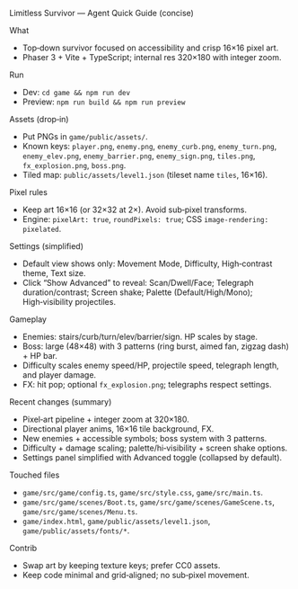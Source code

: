 Limitless Survivor — Agent Quick Guide (concise)

What
- Top‑down survivor focused on accessibility and crisp 16×16 pixel art.
- Phaser 3 + Vite + TypeScript; internal res 320×180 with integer zoom.

Run
- Dev: `cd game && npm run dev`
- Preview: `npm run build && npm run preview`

Assets (drop‑in)
- Put PNGs in `game/public/assets/`.
- Known keys: `player.png`, `enemy.png`, `enemy_curb.png`, `enemy_turn.png`, `enemy_elev.png`, `enemy_barrier.png`, `enemy_sign.png`, `tiles.png`, `fx_explosion.png`, `boss.png`.
- Tiled map: `public/assets/level1.json` (tileset name `tiles`, 16×16).

Pixel rules
- Keep art 16×16 (or 32×32 at 2×). Avoid sub‑pixel transforms.
- Engine: `pixelArt: true`, `roundPixels: true`; CSS `image-rendering: pixelated`.

Settings (simplified)
- Default view shows only: Movement Mode, Difficulty, High‑contrast theme, Text size.
- Click “Show Advanced” to reveal: Scan/Dwell/Face; Telegraph duration/contrast; Screen shake; Palette (Default/High/Mono); High‑visibility projectiles.

Gameplay
- Enemies: stairs/curb/turn/elev/barrier/sign. HP scales by stage.
- Boss: large (48×48) with 3 patterns (ring burst, aimed fan, zigzag dash) + HP bar.
- Difficulty scales enemy speed/HP, projectile speed, telegraph length, and player damage.
- FX: hit pop; optional `fx_explosion.png`; telegraphs respect settings.

Recent changes (summary)
- Pixel‑art pipeline + integer zoom at 320×180.
- Directional player anims, 16×16 tile background, FX.
- New enemies + accessible symbols; boss system with 3 patterns.
- Difficulty + damage scaling; palette/hi‑visibility + screen shake options.
- Settings panel simplified with Advanced toggle (collapsed by default).

Touched files
- `game/src/game/config.ts`, `game/src/style.css`, `game/src/main.ts`.
- `game/src/game/scenes/Boot.ts`, `game/src/game/scenes/GameScene.ts`, `game/src/game/scenes/Menu.ts`.
- `game/index.html`, `game/public/assets/level1.json`, `game/public/assets/fonts/*`.

Contrib
- Swap art by keeping texture keys; prefer CC0 assets.
- Keep code minimal and grid‑aligned; no sub‑pixel movement.
